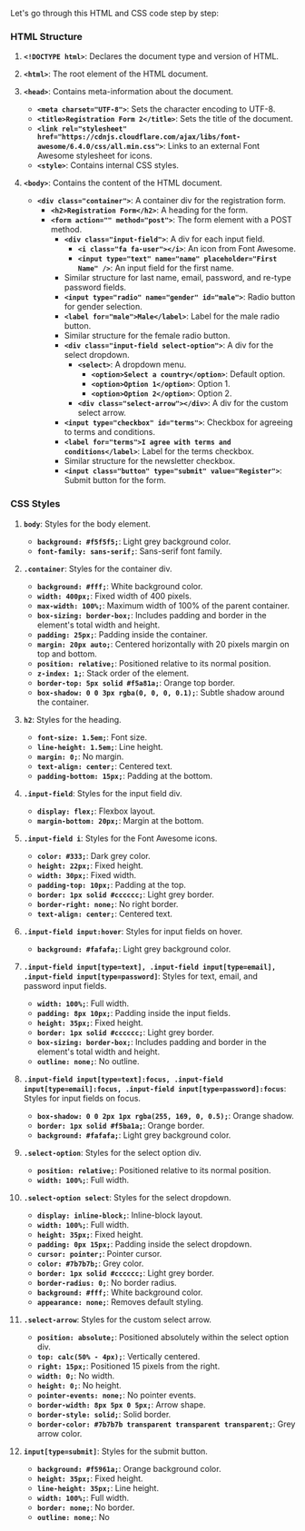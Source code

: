 Let's go through this HTML and CSS code step by step:

### HTML Structure

1. **`<!DOCTYPE html>`**: Declares the document type and version of HTML.
2. **`<html>`**: The root element of the HTML document.
3. **`<head>`**: Contains meta-information about the document.
   - **`<meta charset="UTF-8">`**: Sets the character encoding to UTF-8.
   - **`<title>Registration Form 2</title>`**: Sets the title of the document.
   - **`<link rel="stylesheet" href="https://cdnjs.cloudflare.com/ajax/libs/font-awesome/6.4.0/css/all.min.css">`**: Links to an external Font Awesome stylesheet for icons.
   - **`<style>`**: Contains internal CSS styles.

4. **`<body>`**: Contains the content of the HTML document.
   - **`<div class="container">`**: A container div for the registration form.
     - **`<h2>Registration Form</h2>`**: A heading for the form.
     - **`<form action="" method="post">`**: The form element with a POST method.
       - **`<div class="input-field">`**: A div for each input field.
         - **`<i class="fa fa-user"></i>`**: An icon from Font Awesome.
         - **`<input type="text" name="name" placeholder="First Name" />`**: An input field for the first name.
       - Similar structure for last name, email, password, and re-type password fields.
       - **`<input type="radio" name="gender" id="male">`**: Radio button for gender selection.
       - **`<label for="male">Male</label>`**: Label for the male radio button.
       - Similar structure for the female radio button.
       - **`<div class="input-field select-option">`**: A div for the select dropdown.
         - **`<select>`**: A dropdown menu.
           - **`<option>Select a country</option>`**: Default option.
           - **`<option>Option 1</option>`**: Option 1.
           - **`<option>Option 2</option>`**: Option 2.
         - **`<div class="select-arrow"></div>`**: A div for the custom select arrow.
       - **`<input type="checkbox" id="terms">`**: Checkbox for agreeing to terms and conditions.
       - **`<label for="terms">I agree with terms and conditions</label>`**: Label for the terms checkbox.
       - Similar structure for the newsletter checkbox.
       - **`<input class="button" type="submit" value="Register">`**: Submit button for the form.

### CSS Styles

1. **`body`**: Styles for the body element.
   - **`background: #f5f5f5;`**: Light grey background color.
   - **`font-family: sans-serif;`**: Sans-serif font family.

2. **`.container`**: Styles for the container div.
   - **`background: #fff;`**: White background color.
   - **`width: 400px;`**: Fixed width of 400 pixels.
   - **`max-width: 100%;`**: Maximum width of 100% of the parent container.
   - **`box-sizing: border-box;`**: Includes padding and border in the element's total width and height.
   - **`padding: 25px;`**: Padding inside the container.
   - **`margin: 20px auto;`**: Centered horizontally with 20 pixels margin on top and bottom.
   - **`position: relative;`**: Positioned relative to its normal position.
   - **`z-index: 1;`**: Stack order of the element.
   - **`border-top: 5px solid #f5a81a;`**: Orange top border.
   - **`box-shadow: 0 0 3px rgba(0, 0, 0, 0.1);`**: Subtle shadow around the container.

3. **`h2`**: Styles for the heading.
   - **`font-size: 1.5em;`**: Font size.
   - **`line-height: 1.5em;`**: Line height.
   - **`margin: 0;`**: No margin.
   - **`text-align: center;`**: Centered text.
   - **`padding-bottom: 15px;`**: Padding at the bottom.

4. **`.input-field`**: Styles for the input field div.
   - **`display: flex;`**: Flexbox layout.
   - **`margin-bottom: 20px;`**: Margin at the bottom.

5. **`.input-field i`**: Styles for the Font Awesome icons.
   - **`color: #333;`**: Dark grey color.
   - **`height: 22px;`**: Fixed height.
   - **`width: 30px;`**: Fixed width.
   - **`padding-top: 10px;`**: Padding at the top.
   - **`border: 1px solid #cccccc;`**: Light grey border.
   - **`border-right: none;`**: No right border.
   - **`text-align: center;`**: Centered text.

6. **`.input-field input:hover`**: Styles for input fields on hover.
   - **`background: #fafafa;`**: Light grey background color.

7. **`.input-field input[type=text], .input-field input[type=email], .input-field input[type=password]`**: Styles for text, email, and password input fields.
   - **`width: 100%;`**: Full width.
   - **`padding: 8px 10px;`**: Padding inside the input fields.
   - **`height: 35px;`**: Fixed height.
   - **`border: 1px solid #cccccc;`**: Light grey border.
   - **`box-sizing: border-box;`**: Includes padding and border in the element's total width and height.
   - **`outline: none;`**: No outline.

8. **`.input-field input[type=text]:focus, .input-field input[type=email]:focus, .input-field input[type=password]:focus`**: Styles for input fields on focus.
   - **`box-shadow: 0 0 2px 1px rgba(255, 169, 0, 0.5);`**: Orange shadow.
   - **`border: 1px solid #f5ba1a;`**: Orange border.
   - **`background: #fafafa;`**: Light grey background color.

9. **`.select-option`**: Styles for the select option div.
   - **`position: relative;`**: Positioned relative to its normal position.
   - **`width: 100%;`**: Full width.

10. **`.select-option select`**: Styles for the select dropdown.
    - **`display: inline-block;`**: Inline-block layout.
    - **`width: 100%;`**: Full width.
    - **`height: 35px;`**: Fixed height.
    - **`padding: 0px 15px;`**: Padding inside the select dropdown.
    - **`cursor: pointer;`**: Pointer cursor.
    - **`color: #7b7b7b;`**: Grey color.
    - **`border: 1px solid #cccccc;`**: Light grey border.
    - **`border-radius: 0;`**: No border radius.
    - **`background: #fff;`**: White background color.
    - **`appearance: none;`**: Removes default styling.

11. **`.select-arrow`**: Styles for the custom select arrow.
    - **`position: absolute;`**: Positioned absolutely within the select option div.
    - **`top: calc(50% - 4px);`**: Vertically centered.
    - **`right: 15px;`**: Positioned 15 pixels from the right.
    - **`width: 0;`**: No width.
    - **`height: 0;`**: No height.
    - **`pointer-events: none;`**: No pointer events.
    - **`border-width: 8px 5px 0 5px;`**: Arrow shape.
    - **`border-style: solid;`**: Solid border.
    - **`border-color: #7b7b7b transparent transparent transparent;`**: Grey arrow color.

12. **`input[type=submit]`**: Styles for the submit button.
    - **`background: #f5961a;`**: Orange background color.
    - **`height: 35px;`**: Fixed height.
    - **`line-height: 35px;`**: Line height.
    - **`width: 100%;`**: Full width.
    - **`border: none;`**: No border.
    - **`outline: none;`**: No
